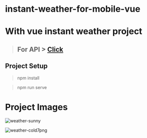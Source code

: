 # instant-weather-for-mobile-vue
# With vue instant weather project

> ## For API > <a href="https://openweathermap.org/"> Click </a>

## Project Setup

> npm install

> npm run serve

# Project Images


![weather-sunny](https://user-images.githubusercontent.com/72735616/181076038-8b5071e0-ea23-4ece-a090-db50bb2678c7.png)


![weather-cold7png](https://user-images.githubusercontent.com/72735616/181076068-e8aeea3e-5b75-4d0a-98f8-99c1cc5f09c0.png)
